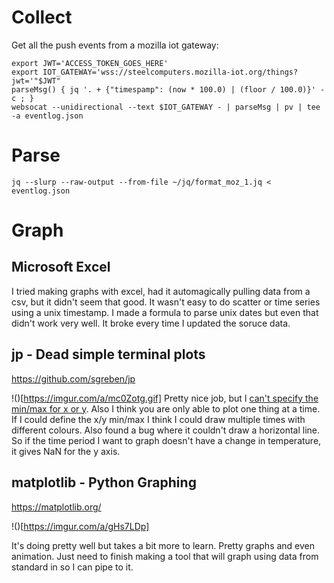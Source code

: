 # Collect
Get all the push events from a mozilla iot gateway:

```
export JWT='ACCESS_TOKEN_GOES_HERE'
export IOT_GATEWAY='wss://steelcomputers.mozilla-iot.org/things?jwt='"$JWT"
parseMsg() { jq '. + {"timespamp": (now * 100.0) | (floor / 100.0)}' -c ; }
websocat --unidirectional --text $IOT_GATEWAY - | parseMsg | pv | tee -a eventlog.json
```

# Parse

```
jq --slurp --raw-output --from-file ~/jq/format_moz_1.jq < eventlog.json
```

# Graph

## Microsoft Excel
I tried making graphs with excel, had it automagically pulling data from a csv,
but it didn't seem that good. It wasn't easy to do scatter or time series using
a unix timestamp. I made a formula to parse unix dates but even that didn't work
very well. It broke every time I updated the soruce data.

## jp - Dead simple terminal plots
https://github.com/sgreben/jp

!()[https://imgur.com/a/mc0Zotg.gif]
Pretty nice job, but I [can't specify the min/max for x or y](https://github.com/sgreben/jp/issues/24).
Also I think you are only able to plot one thing at a time. If I could define
the x/y min/max I think I could draw multiple times with different colours.
Also found a bug where it couldn't draw a horizontal line. So if the time period
I want to graph doesn't have a change in temperature, it gives NaN for the y
axis.

## matplotlib - Python Graphing
https://matplotlib.org/

!()[https://imgur.com/a/gHs7LDp]

It's doing pretty well but takes a bit more to learn. Pretty graphs and even
animation. Just need to finish making a tool that will graph using data from
standard in so I can pipe to it.
